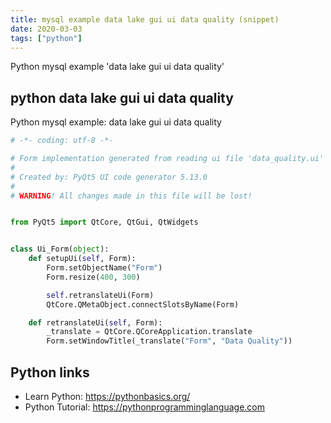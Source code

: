 ```yaml
---
title: mysql example data lake gui ui data quality (snippet)
date: 2020-03-03
tags: ["python"]
---
```

Python mysql example 'data lake gui ui data quality'


## python data lake gui ui data quality

Python mysql example: data lake gui ui data quality

```python
# -*- coding: utf-8 -*-

# Form implementation generated from reading ui file 'data_quality.ui'
#
# Created by: PyQt5 UI code generator 5.13.0
#
# WARNING! All changes made in this file will be lost!


from PyQt5 import QtCore, QtGui, QtWidgets


class Ui_Form(object):
    def setupUi(self, Form):
        Form.setObjectName("Form")
        Form.resize(400, 300)

        self.retranslateUi(Form)
        QtCore.QMetaObject.connectSlotsByName(Form)

    def retranslateUi(self, Form):
        _translate = QtCore.QCoreApplication.translate
        Form.setWindowTitle(_translate("Form", "Data Quality"))


```

## Python links

- Learn Python: https://pythonbasics.org/
- Python Tutorial: https://pythonprogramminglanguage.com
